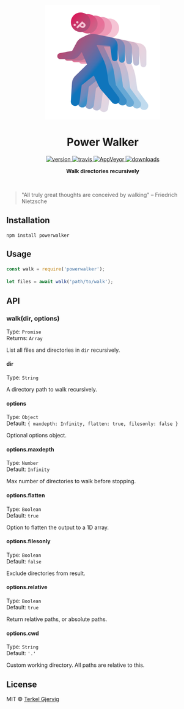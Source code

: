 <p align="center">
  <img src="https://github.com/terkelg/powerwalker/raw/master/powerwalker.png" alt="Power Walker" width="300" />
</p>

<h1 align="center">Power Walker</h1>

<p align="center">
  <a href="https://npmjs.org/package/powerwalker">
    <img src="https://img.shields.io/npm/v/powerwalker.svg" alt="version" />
  </a>
  <a href="https://travis-ci.org/terkelg/powerwalker">
    <img src="https://img.shields.io/travis/terkelg/powerwalker.svg" alt="travis" />
  </a>
  <a href="https://ci.appveyor.com/project/terkelg/powerwalker/branch/master">
    <img src="https://ci.appveyor.com/api/projects/status/svaorudqednb1tyi/branch/master?svg=true" alt="AppVeyor"/>
  </a>
  <a href="https://npmjs.org/package/powerwalker">
    <img src="https://img.shields.io/npm/dm/powerwalker.svg" alt="downloads" />
  </a>
</p>

<p align="center"><b>Walk directories recursively</b></p>

<br />


> "All truly great thoughts are conceived by walking"
> – Friedrich Nietzsche


## Installation

```
npm install powerwalker
```


## Usage

```js
const walk = require('powerwalker');

let files = await walk('path/to/walk');
```

## API


### walk(dir, options)

Type: `Promise`<br>
Returns: `Array`

List all files and directories in `dir` recursively.

#### dir

Type: `String`

A directory path to walk recursively.

#### options

Type: `Object`<br>
Default: `{ maxdepth: Infinity, flatten: true, filesonly: false }`

Optional options object.

#### options.maxdepth

Type: `Number`<br>
Default: `Infinity`

Max number of directories to walk before stopping.

#### options.flatten

Type: `Boolean`<br>
Default: `true`

Option to flatten the output to a 1D array.

#### options.filesonly

Type: `Boolean`<br>
Default: `false`

Exclude directories from result.

#### options.relative

Type: `Boolean`<br>
Default: `true`

Return relative paths, or absolute paths.

#### options.cwd

Type: `String`<br>
Default: `'.'`

Custom working directory. All paths are relative to this.


## License

MIT © [Terkel Gjervig](https://terkel.com)
